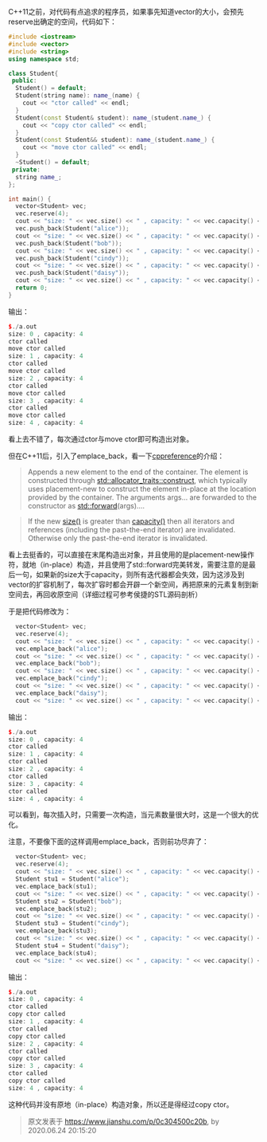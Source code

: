 C++11之前，对代码有点追求的程序员，如果事先知道vector的大小，会预先reserve出确定的空间，代码如下：

```c++
#include <iostream>
#include <vector>
#include <string>
using namespace std;

class Student{
 public:
  Student() = default;
  Student(string name): name_(name) {
    cout << "ctor called" << endl;
  }
  Student(const Student& student): name_(student.name_) {
    cout << "copy ctor called" << endl;
  }
  Student(const Student&& student): name_(student.name_) {
    cout << "move ctor called" << endl;
  }
  ~Student() = default;
 private:
  string name_;
};

int main() {
  vector<Student> vec;
  vec.reserve(4);
  cout << "size: " << vec.size() << " , capacity: " << vec.capacity() << endl;
  vec.push_back(Student("alice"));
  cout << "size: " << vec.size() << " , capacity: " << vec.capacity() << endl;
  vec.push_back(Student("bob"));
  cout << "size: " << vec.size() << " , capacity: " << vec.capacity() << endl;
  vec.push_back(Student("cindy"));
  cout << "size: " << vec.size() << " , capacity: " << vec.capacity() << endl;
  vec.push_back(Student("daisy"));
  cout << "size: " << vec.size() << " , capacity: " << vec.capacity() << endl;
  return 0;
}
```

输出：

```c++
$./a.out 
size: 0 , capacity: 4
ctor called
move ctor called
size: 1 , capacity: 4
ctor called
move ctor called
size: 2 , capacity: 4
ctor called
move ctor called
size: 3 , capacity: 4
ctor called
move ctor called
size: 4 , capacity: 4
```

看上去不错了，每次通过ctor与move ctor即可构造出对象。

但在C++11后，引入了emplace_back，看一下[cppreference](https://en.cppreference.com/w/cpp/container/vector/emplace_back)的介绍：

> Appends a new element to the end of the container. The element is constructed through [std::allocator_traits::construct](https://en.cppreference.com/w/cpp/memory/allocator_traits/construct), which typically uses placement-new to construct the element in-place at the location provided by the container. The arguments args... are forwarded to the constructor as [std::forward](http://en.cppreference.com/w/cpp/utility/forward)<Args>(args)....

> If the new [size()](https://en.cppreference.com/w/cpp/container/vector/size) is greater than [capacity()](https://en.cppreference.com/w/cpp/container/vector/capacity) then all iterators and references (including the past-the-end iterator) are invalidated. Otherwise only the past-the-end iterator is invalidated.

看上去挺香的，可以直接在末尾构造出对象，并且使用的是placement-new操作符，就地（in-place）构造，并且使用了std::forward完美转发，需要注意的是最后一句，如果新的size大于capacity，则所有迭代器都会失效，因为这涉及到vector的扩容机制了，每次扩容时都会开辟一个新空间，再把原来的元素复制到新空间去，再回收原空间（详细过程可参考侯捷的STL源码剖析）

于是把代码修改为：

```c++
  vector<Student> vec;
  vec.reserve(4);
  cout << "size: " << vec.size() << " , capacity: " << vec.capacity() << endl;
  vec.emplace_back("alice");
  cout << "size: " << vec.size() << " , capacity: " << vec.capacity() << endl;
  vec.emplace_back("bob");
  cout << "size: " << vec.size() << " , capacity: " << vec.capacity() << endl;
  vec.emplace_back("cindy");
  cout << "size: " << vec.size() << " , capacity: " << vec.capacity() << endl;
  vec.emplace_back("daisy");
  cout << "size: " << vec.size() << " , capacity: " << vec.capacity() << endl;
```

输出：

```c++
$./a.out 
size: 0 , capacity: 4
ctor called
size: 1 , capacity: 4
ctor called
size: 2 , capacity: 4
ctor called
size: 3 , capacity: 4
ctor called
size: 4 , capacity: 4
```

可以看到，每次插入时，只需要一次构造，当元素数量很大时，这是一个很大的优化。

注意，不要像下面的这样调用emplace_back，否则前功尽弃了：

```c++
  vector<Student> vec;
  vec.reserve(4);
  cout << "size: " << vec.size() << " , capacity: " << vec.capacity() << endl;
  Student stu1 = Student("alice");
  vec.emplace_back(stu1);
  cout << "size: " << vec.size() << " , capacity: " << vec.capacity() << endl;
  Student stu2 = Student("bob");
  vec.emplace_back(stu2);
  cout << "size: " << vec.size() << " , capacity: " << vec.capacity() << endl;
  Student stu3 = Student("cindy");
  vec.emplace_back(stu3);
  cout << "size: " << vec.size() << " , capacity: " << vec.capacity() << endl;
  Student stu4 = Student("daisy");
  vec.emplace_back(stu4);
  cout << "size: " << vec.size() << " , capacity: " << vec.capacity() << endl;
```

输出：

```c++
$./a.out 
size: 0 , capacity: 4
ctor called
copy ctor called
size: 1 , capacity: 4
ctor called
copy ctor called
size: 2 , capacity: 4
ctor called
copy ctor called
size: 3 , capacity: 4
ctor called
copy ctor called
size: 4 , capacity: 4
```

这种代码并没有原地（in-place）构造对象，所以还是得经过copy ctor。
> 原文发表于 https://www.jianshu.com/p/0c304500c20b, by 2020.06.24 20:15:20